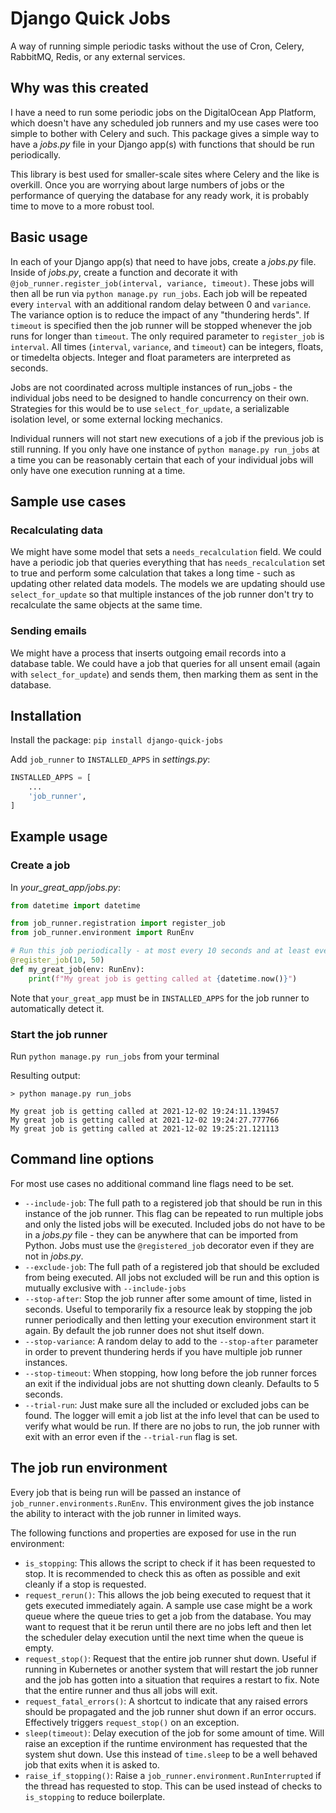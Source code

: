 # Django Quick Jobs

A way of running simple periodic tasks without the use of Cron, Celery, RabbitMQ, Redis, or any external services.

## Why was this created

I have a need to run some periodic jobs on the DigitalOcean App Platform, which doesn't have any scheduled job runners and my use cases were too simple to bother with Celery and such. This package gives a simple way to have a *jobs.py* file in your Django app(s) with functions that should be run periodically.

This library is best used for smaller-scale sites where Celery and the like is overkill. Once you are worrying about large numbers of jobs or the performance of querying the database for any ready work, it is probably time to move to a more robust tool.

## Basic usage

In each of your Django app(s) that need to have jobs, create a *jobs.py* file. Inside of *jobs.py*, create a function and decorate it with `@job_runner.register_job(interval, variance, timeout)`. These jobs will then all be run via `python manage.py run_jobs`. Each job will be repeated every `interval` with an additional random delay between 0 and `variance`. The variance option is to reduce the impact of any "thundering herds". If `timeout` is specified then the job runner will be stopped whenever the job runs for longer than `timeout`. The only required parameter to `register_job` is `interval`. All times (`interval`, `variance`, and `timeout`) can be integers, floats, or timedelta objects. Integer and float parameters are interpreted as seconds.

Jobs are not coordinated across multiple instances of run_jobs - the individual jobs need to be designed to handle concurrency on their own. Strategies for this would be to use `select_for_update`, a serializable isolation level, or some external locking mechanics.

Individual runners will not start new executions of a job if the previous job is still running. If you only have one instance of `python manage.py run_jobs` at a time you can be reasonably certain that each of your individual jobs will only have one execution running at a time.

## Sample use cases

### Recalculating data

We might have some model that sets a `needs_recalculation` field. We could have a periodic job that queries everything that has `needs_recalculation` set to true and perform some calculation that takes a long time - such as updating other related data models. The models we are updating should use `select_for_update` so that multiple instances of the job runner don't try to recalculate the same objects at the same time.

### Sending emails

We might have a process that inserts outgoing email records into a database table. We could have a job that queries for all unsent email (again with `select_for_update`) and sends them, then marking them as sent in the database.



## Installation

Install the package: `pip install django-quick-jobs`

Add `job_runner` to `INSTALLED_APPS` in *settings.py*:

```python
INSTALLED_APPS = [
    ...
    'job_runner',
]
```

## Example usage

### Create a job

In *your_great_app/jobs.py*:

```python
from datetime import datetime

from job_runner.registration import register_job
from job_runner.environment import RunEnv

# Run this job periodically - at most every 10 seconds and at least every 60 seconds
@register_job(10, 50)
def my_great_job(env: RunEnv):
    print(f"My great job is getting called at {datetime.now()}")
```

Note that `your_great_app` must be in `INSTALLED_APPS` for the job runner to automatically detect it.

### Start the job runner

Run `python manage.py run_jobs` from your terminal

Resulting output:
```text
> python manage.py run_jobs

My great job is getting called at 2021-12-02 19:24:11.139457
My great job is getting called at 2021-12-02 19:24:27.777766
My great job is getting called at 2021-12-02 19:25:21.121113
```

## Command line options

For most use cases no additional command line flags need to be set.

- `--include-job`: The full path to a registered job that should be run in this instance of the job runner. This flag can be repeated to run multiple jobs and only the listed jobs will be executed. Included jobs do not have to be in a *jobs.py* file - they can be anywhere that can be imported from Python. Jobs must use the `@registered_job` decorator even if they are not in *jobs.py*.
- `--exclude-job`: The full path of a registered job that should be excluded from being executed. All jobs not excluded will be run and this option is mutually exclusive with `--include-jobs`
- `--stop-after`: Stop the job runner after some amount of time, listed in seconds. Useful to temporarily fix a resource leak by stopping the job runner periodically and then letting your execution environment start it again. By default the job runner does not shut itself down.
- `--stop-variance`: A random delay to add to the `--stop-after` parameter in order to prevent thundering herds if you have multiple job runner instances.
- `--stop-timeout`: When stopping, how long before the job runner forces an exit if the individual jobs are not shutting down cleanly. Defaults to 5 seconds.
- `--trial-run`: Just make sure all the included or excluded jobs can be found. The logger will emit a job list at the info level that can be used to verify what would be run. If there are no jobs to run, the job runner with exit with an error even if the `--trial-run` flag is set.

## The job run environment

Every job that is being run will be passed an instance of `job_runner.environments.RunEnv`. This environment gives the job instance the ability to interact with the job runner in limited ways.

The following functions and properties are exposed for use in the run environment:

- `is_stopping`: This allows the script to check if it has been requested to stop. It is recommended to check this as often as possible and exit cleanly if a stop is requested.
- `request_rerun()`: This allows the job being executed to request that it gets executed immediately again. A sample use case might be a work queue where the queue tries to get a job from the database. You may want to request that it be rerun until there are no jobs left and then let the scheduler delay execution until the next time when the queue is empty.
- `request_stop()`: Request that the entire job runner shut down. Useful if running in Kubernetes or another system that will restart the job runner and the job has gotten into a situation that requires a restart to fix. Note that the entire runner and thus all jobs will exit.
- `request_fatal_errors()`: A shortcut to indicate that any raised errors should be propagated and the job runner shut down if an error occurs. Effectively triggers `request_stop()` on an exception.
- `sleep(timeout)`: Delay execution of the job for some amount of time. Will raise an exception if the runtime environment has requested that the system shut down. Use this instead of `time.sleep` to be a well behaved job that exits when it is asked to.
- `raise_if_stopping()`: Raise a `job_runner.environment.RunInterrupted` if the thread has requested to stop. This can be used instead of checks to `is_stopping` to reduce boilerplate.
